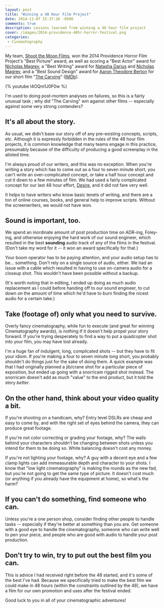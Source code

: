 ```yaml
---
layout: post
title: "Winning a 48 Hour Film Project"
date: 2014-11-07 15:37:26 -0500
comments: true
description: Lessons learned from winning a 48 hour film project
cover: /images/2014-providence-48hr-horror-festival.png
categories: 
 - Cinematography
---
```


My team, [Shoot the Moon Films](http://www.shootthemoonfilms.com/), won the
2014 Providence Horror Film Project's "Best Picture" award, as well as scoring
a "Best Actor" award for [Nicholas Magrey], a "Best Writing" award for
[Natasha Darius] and [Nicholas Magrey], and a "Best Sound Design" award for
[Aaron Theodore Berton](http://www.imdb.com/name/nm6854894/) for our short film
"[The Carving](http://www.facebook.com/TheCarving)" ([IMDb](http://www.imdb.com/title/tt4131910/)).

  [Natasha Darius]: http://www.imdb.com/name/nm5720821/
  [Nicholas Magrey]: http://www.imdb.com/name/nm3895408/

{% youtube l4OQm1J0F0w %}

I'm used to doing post-mortem analyses on failures, so this is a fairly
unusual task ; why did "The Carving" win against other films -- especially
against some very strong contenders?

<!-- more -->

## It's all about the story.

As usual, we didn't base our story off of any pre-existing concepts, scripts,
etc. Although it is expressly forbidden in the rules of the 48 hour film
projects, it is common knowledge that many teams engage in this practice,
presumably because of the difficulty of producing a good screenplay in the
alloted time.

I'm always proud of our writers, and this was no exception. When you're
writing a story which has to come out as a four to seven minute short, you
can't write an over-complicated concept, or take a half hour concept and
cut it down to a few minutes of film. We had used a fairly complicated
concept for our last 48 hour effort, [Desire](http://www.imdb.com/title/tt3713362/),
and it did not fare very well.

It helps to have writers who know basic tenets of writing, and there are
a ton of online courses, books, and general help to improve scripts. Without
the screenwriters, we would not have won.

## Sound is important, too.

We spend an inordinate amount of post production time on ADR-ing, Foley-ing,
and otherwise enjoying the hard work of our sound engineer, which resulted
in the best **sounding** audio track of any of the films in the festival.
(Don't take my word for it -- it won an award specifically for that.)

Your boom operator has to be paying attention, and your audio setup has to
be... something. Don't rely on a single source of audio, either. We had an
issue with a cable which resulted in having to use on-camera audio for a
closeup shot. This wouldn't have been possible without a backup.

(It's worth noting that in editing, I ended up doing as much audio replacement
as I could before handing off to our sound engineer, to cut down on the
amount of time which he'd have to burn finding the nicest audio for a certain
take.)

## Take (footage of) only what you need to survive.

Overly fancy cinematography, while fun to execute (and great for winning
Cinematography awards), is nothing if it doesn't help propel your story
forward. If you're trying desperately to find a way to put a quadcopter
shot into your film, you may have lost already.

I'm a huge fan of indulgent, long, complicated shots -- but they have to
fit your idiom. If you're making a four to seven minute long short, you
probably shouldn't do things just for the sake of doing them. A quick
example was that I had originally planned a jib/crane shot for a particular
piece of exposition, but ended up going with a snorricam rigged shot
instead. The snorricam doesn't add as much "value" to the end product, but
it told the story *better*.

## On the other hand, think about your video quality a bit.

If you're shooting on a handicam, why? Entry level DSLRs are cheap and
easy to come by, and with the right set of eyes behind the camera, they
can produce great footage.

If you're not color correcting or grading your footage, why? The walls
behind your characters shouldn't be changing between shots unless you
intend for them to be doing so. White balancing doesn't cost any money.

If you're not lighting your footage, why? A guy with a decent eye and
a few clamp lights can add immeasurable depth and character to your
shots. I know that "low light cinematography" is making the rounds as
the new fad, but you're not going to get the same type of picture. It
doesn't cost much (or anything if you already have the equipment at
home), so what's the harm?

## If you can't do something, find someone who can.

Unless you're a one person shop, consider finding other people to handle
tasks -- especially if they're better at something than you are. Get
someone with a good eye to handle the cinematography, someone who can
write well to pen your piece, and people who are good with audio to handle
your post production.

## Don't try to win, try to put out the best film you can.

This is advice I had received right before the 48 started, and it's some
of the best I've had. Because we specifically tried to make the best film
we could make in 48 hours (within the constraints outlined by the 48), we
have a film for our own promotion and uses after the festival ended.

Good luck to you in all of your cinematographic adventures!
